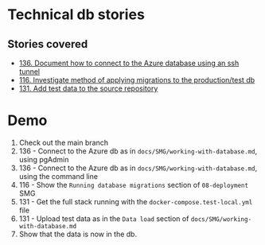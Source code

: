 # Technical db stories

## Stories covered

- [136. Document how to connect to the Azure database using an ssh tunnel](https://github.com/icipe-official/vectoratlas-software-code/issues/136)
- [116. Investigate method of applying migrations to the production/test db](https://github.com/icipe-official/vectoratlas-software-code/issues/116)
- [131. Add test data to the source repository](https://github.com/icipe-official/vectoratlas-software-code/issues/131)

# Demo
1. Check out the main branch
1. 136 - Connect to the Azure db as in `docs/SMG/working-with-database.md`, using pgAdmin
1. 136 - Connect to the Azure db as in `docs/SMG/working-with-database.md`, using the command line
1. 116 - Show the `Running database migrations` section of `08-deployment` SMG
1. 131 - Get the full stack running with the `docker-compose.test-local.yml` file
1. 131 - Upload test data as in the `Data load` section of `docs/SMG/working-with-database.md`
1. Show that the data is now in the db.
